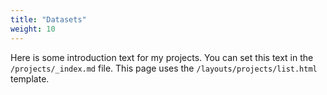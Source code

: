 ```yaml
---
title: "Datasets"
weight: 10
---
```



Here is some introduction text for my projects. You can set this text in the `/projects/_index.md` file. This page uses the `/layouts/projects/list.html` template.
